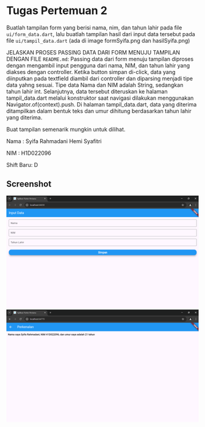 # Tugas Pertemuan 2

Buatlah tampilan form yang berisi nama, nim, dan tahun lahir pada file `ui/form_data.dart`, lalu buatlah tampilan hasil dari input data tersebut pada file `ui/tampil_data.dart`
(ada di image formSyifa.png dan hasilSyifa.png)

JELASKAN PROSES PASSING DATA DARI FORM MENUJU TAMPILAN DENGAN FILE `README.md`:
Passing data dari form menuju tampilan diproses dengan mengambil input pengguna dari nama, NIM, dan tahun lahir yang diakses dengan controller. Ketika button simpan di-click, data yang diinputkan pada textfield diambil dari controller dan diparsing menjadi tipe data yahng sesuai. Tipe data Nama dan NIM adalah String, sedangkan tahun lahir int. Selanjutnya, data tersebut diteruskan ke halaman tampil_data.dart melalui konstruktor saat navigasi dilakukan menggunakan Navigator.of(context).push. Di halaman tampil_data.dart, data yang diterima ditampilkan dalam bentuk teks dan umur dihitung berdasarkan tahun lahir yang diterima.

Buat tampilan semenarik mungkin untuk dilihat.


Nama : Syifa Rahmadani Hemi Syafitri

NIM : H1D022096

Shift Baru: D

## Screenshot

![Lampiran Form](formSyifa.png)
![Lampiran Hasil](hasilSyifa.png)
